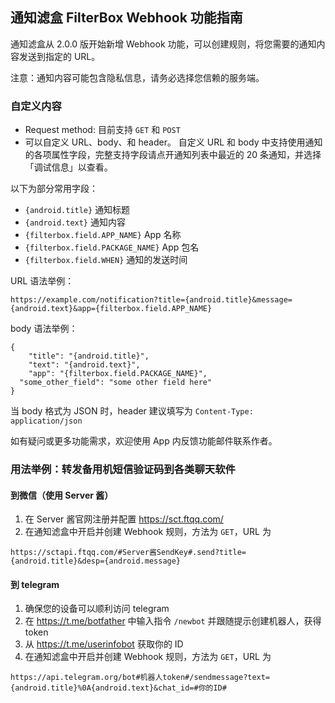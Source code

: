 ## 通知滤盒 FilterBox Webhook 功能指南

通知滤盒从 2.0.0 版开始新增 Webhook 功能，可以创建规则，将您需要的通知内容发送到指定的 URL。

注意：通知内容可能包含隐私信息，请务必选择您信赖的服务端。

### 自定义内容

- Request method: 目前支持 `GET` 和 `POST`
- 可以自定义 URL、body、和 header。
自定义 URL 和 body 中支持使用通知的各项属性字段，完整支持字段请点开通知列表中最近的 20 条通知，并选择「调试信息」以查看。

以下为部分常用字段：

- `{android.title}` 通知标题
- `{android.text}` 通知内容
- `{filterbox.field.APP_NAME}` App 名称
- `{filterbox.field.PACKAGE_NAME}` App 包名
- `{filterbox.field.WHEN}` 通知的发送时间

URL 语法举例：
```
https://example.com/notification?title={android.title}&message={android.text}&app={filterbox.field.APP_NAME}
```
body 语法举例：
```
{
	"title": "{android.title}",
 	"text": "{android.text}",
 	"app": "{filterbox.field.PACKAGE_NAME}",
  "some_other_field": "some other field here"
}
```
当 body 格式为 JSON 时，header 建议填写为 `Content-Type: application/json`

如有疑问或更多功能需求，欢迎使用 App 内反馈功能邮件联系作者。


### 用法举例：转发备用机短信验证码到各类聊天软件

#### 到微信（使用 Server 酱）

1. 在 Server 酱官网注册并配置 https://sct.ftqq.com/
2. 在通知滤盒中开启并创建 Webhook 规则，方法为 `GET`，URL 为 
```
https://sctapi.ftqq.com/#Server酱SendKey#.send?title={android.title}&desp={android.message}
```

#### 到 telegram

1. 确保您的设备可以顺利访问 telegram
2. 在 https://t.me/botfather 中输入指令 `/newbot` 并跟随提示创建机器人，获得 token
3. 从 https://t.me/userinfobot 获取你的 ID
4. 在通知滤盒中开启并创建 Webhook 规则，方法为 `GET`，URL 为 
```
https://api.telegram.org/bot#机器人token#/sendmessage?text={android.title}%0A{android.text}&chat_id=#你的ID#
```
